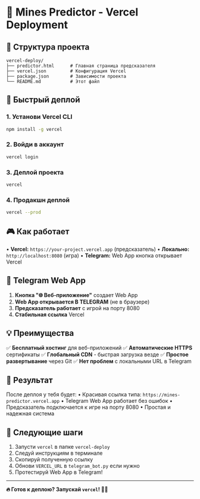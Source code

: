 # 🚀 Mines Predictor - Vercel Deployment

## 📁 Структура проекта

```
vercel-deploy/
├── predictor.html      # Главная страница предсказателя
├── vercel.json         # Конфигурация Vercel
├── package.json        # Зависимости проекта
└── README.md           # Этот файл
```

## 🔧 Быстрый деплой

### 1. Установи Vercel CLI
```bash
npm install -g vercel
```

### 2. Войди в аккаунт
```bash
vercel login
```

### 3. Деплой проекта
```bash
vercel
```

### 4. Продакшн деплой
```bash
vercel --prod
```

## 🎮 Как работает

• **Vercel:** `https://your-project.vercel.app` (предсказатель)
• **Локально:** `http://localhost:8080` (игра)
• **Telegram:** Web App кнопка открывает Vercel

## 📱 Telegram Web App

1. **Кнопка "🌐 Веб-приложение"** создает Web App
2. **Web App открывается В TELEGRAM** (не в браузере)
3. **Предсказатель работает** с игрой на порту 8080
4. **Стабильная ссылка** Vercel

## 💡 Преимущества

✅ **Бесплатный хостинг** для веб-приложений
✅ **Автоматические HTTPS** сертификаты
✅ **Глобальный CDN** - быстрая загрузка везде
✅ **Простое развертывание** через Git
✅ **Нет проблем** с локальными URL в Telegram

## 🚀 Результат

После деплоя у тебя будет:
• Красивая ссылка типа: `https://mines-predictor.vercel.app`
• Telegram Web App работает без ошибок
• Предсказатель подключается к игре на порту 8080
• Простая и надежная система

## 🎯 Следующие шаги

1. Запусти `vercel` в папке `vercel-deploy`
2. Следуй инструкциям в терминале
3. Скопируй полученную ссылку
4. Обнови `VERCEL_URL` в `telegram_bot.py` если нужно
5. Протестируй Web App в Telegram!

---

**🔥 Готов к деплою? Запускай `vercel`! 🚀✨**
